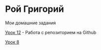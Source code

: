 # Рой Григорий
Мои домашние задания

[Урок 12](webdevgrisha.github.io/lesson_12/ "Моя готовая домашка") - Работа с репозиторием на Github

[Урок 8](webdevgrisha.github.io/lesson_8/src/ "Моя готовая домашка")

